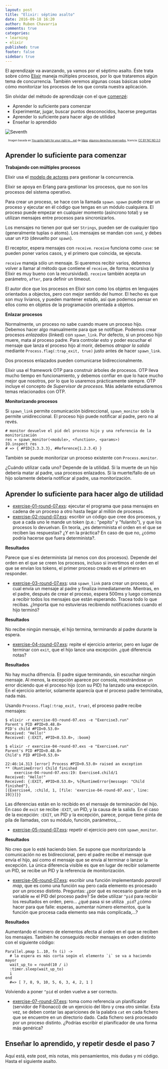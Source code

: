 ```yaml
---
layout: post
title: "Elixir: séptimo asalto"
date: 2016-09-18 16:20
author: Ruben Chavarria
comments: true
categories: 
- learning
- elixir
published: true
footer: false
sidebar: true
---
```


El aprendizaje va avanzando, ya vamos por el séptimo asalto. Éste trata sobre
cómo [Elixir] maneja múltiples procesos, por lo que trataremos algún tema de
concurrencia. También veremos algunas cosas básicas sobre cómo monitorizar los
procesos de los que consta nuestra aplicación.

Sin olvidar del método de aprendizaje con el que [comenzé]:

- Aprender lo suficiente para comenzar
- Experimentar, jugar, buscar puntos desconocidos, hacerse preguntas
- Aprender lo suficiente para hacer algo de utilidad
- Enseñar lo aprendido

![Seventh](/images/2016/you-gotta-fight-for-your-right-to-eat.jpg)

<div style="text-align: center">
  <span style="font-size: 60%">
Imagen basada en <a href="https://flic.kr/p/4rvPED">You gotta fight for your right to... eat</a> de <a href="https://www.flickr.com/photos/r2wk/">ldjpg</a>, <a href="https://creativecommons.org/licenses/by-nc-nd/2.0/">algunos derechos reservados</a>, licencia: <a href="https://creativecommons.org/licenses/by-nc-nd/2.0/">CC BY NC ND 2.0</a>
  </span>
</div>

<!-- more -->

## Aprender lo suficiente para comenzar

**Trabajando con múltiples procesos**

Elixir usa el [modelo de actores] para gestionar la concurrencia.

Elixir se apoya en Erlang para gestionar los procesos, que no son los procesos
del sistema operativo.

Para crear un proceso, se hace con la llamada `spawn`. `spawn` puede crear un
proceso y ejecutar en él código que tengas en un módulo cualquiera. El proceso
puede empezar en cualquier momento (asíncrono total) y se utilizan mensajes
entre procesos para sincronizarlos.

Los mensajes no tienen por qué ser `Strings`, pueden ser de cualquier tipo
(generalmente tuplas o atoms). Los mensajes se mandan con `send`, y debes usar
un `PID` (devuelto por `spawn`).

El receptor, espera mensajes con `receive`. `receive` funciona como `case`: se
pueden poner varios casos, y el primero que coincida, se ejecuta.

`receive` maneja sólo un mensaje. Si queremos recibir varios, debemos volver a
llamar al método que contiene el `receive`, de forma recursiva (y Elixir es muy
bueno con la recursividad). `receive` también acepta un parámetro, `after`,
para definir un timeout.

El autor dice que los procesos en Elixir son como los objetos en lenguajes
orientados a objectos, pero con mejor sentido del humor. El hecho es que son
muy livianos, y pueden mantener estado, así que podemos pensar en ellos como en
objetos de la programación orientada a objetos.

**Enlazar procesos**

Normalmente, un proceso no sabe cuando muere un proceso hijo. Debemos hacer
algo manualmente para que se notifique. Podemos crear procesos *enlazados*
(linked) con `spawn_link`. Por defecto, si un proceso hijo muere, mata al
proceso padre. Para controlar esto y poder escuchar el mensaje que lanza el
proceso hijo al morir, debemos *atrapar la salida* mediante
`Process.flag(:trap_exit, true)` justo antes de hacer `spawn_link`.

Dos procesos enlazados pueden comunicarse bidireccionalmente.

Elixir usa el framework OTP para construir árboles de procesos. OTP lleva mucho
tiempo en funcionamiento, y debemos confiar en que lo hace mucho mejor que
nosotros, por lo que lo usaremos prácticamente siempre. OTP incluye el concepto
de *Supervisor de procesos*. Más adelante estudiaremos temas relacionados con
OTP.

**Monitorizando procesos**

Si `spawn_link` permite comunicación bidireccional, `spawn_monitor` solo la
permite unidireccional. El proceso hijo puede notificar al padre, pero no al
revés.

```
# monitor devuelve el pid del proceso hijo y una referencia de la monitorización
res = spawn_monitor(<module>, <function>, <params>)
IO.inspect res
# => { #PID{3.3.3.3}, #Reference{1.2.3.4} }
```

También se puede monitorizar un proceso existente con `Process.monitor`.

¿Cuándo utilizar cada uno? Depende de la utilidad. Si la muerte de un hijo
debería matar al padre, usa procesos enlazados. Si la muerte/fallo de un hijo
solamente debería notificar al padre, usa monitorización.

## Aprender lo suficiente para hacer algo de utilidad

- [exercise-01-round-07.exs]: ejecutar el programa que pasa mensajes en cadena
  de un proceso a otro hasta llegar al millón de procesos.
- [exercise-02-round-07.exs]: escribir un código que cree dos procesos, y que a
  cada uno le mande un token (p.e.: "pepito" y "fulanito"), y que los procesos
lo devuelvan. En teoría, ¿es determinista el orden en el que se reciben las
respuestas? ¿Y en la práctica? En caso de que no, ¿cómo podría hacerse que
fuera determinista?.

**Resultados**

Parece que sí es determinista (al menos con dos procesos). Depende del orden en
el que se creen los procesos, incluso si invertimos el orden en el que se
envían los tokens, el primer proceso creado es el primero en responder.

- [exercise-03-round-07.exs]: usa `spawn_link` para crear un proceso, el cual
  envía un mensaje al padre y finaliza inmediatamente. Mientras, en el padre,
después de crear el proceso, espera 500ms y luego comienza a recibir todos los
mensajes que están esperando. Tracea todo lo que recibas. ¿Importa que no
estuvieras recibiendo notificaciones cuando el hijo terminó?

**Resultados**

No recibe ningún mensaje, el hijo termina, terminando al padre durante la
espera.

- [exercise-04-round-07.exs]: repite el ejercicio anterior, pero en lugar de
  terminar con `exit`, que el hijo lance una excepción. ¿qué diferencia notas?

**Resultados**

No hay mucha difrencia. El padre sigue terminando, sin escuchar ningún mensaje.
Al menos, la excepción aparece por consola, mostrándose un error diciendo que
el proceso hijo (con su PID) ha lanzado una excepción. En el ejercicio
anterior, solamente aparecía que el proceso padre terminaba, nada más.

Usando `Process.flag(:trap_exit, true)`, el proceso padre recibe mensajes:

```
$ elixir -r exercise-03-round-07.exs -e "Exercise3.run"
Parent's PID #PID<0.48.0>
PID's child #PID<0.53.0>
Received: "Hello!"
Received: {:EXIT, #PID<0.53.0>, :boom}

$ elixir -r exercise-04-round-07.exs -e "Exercise4.run"
Parent's PID #PID<0.48.0>
Child's PID #PID<0.53.0>

22:46:14.313 [error] Process #PID<0.53.0> raised an exception
** (RuntimeError) Child finished
    exercise-04-round-07.exs:19: Exercise4.child/1
Received: "Hello!"
Received: {:EXIT, #PID<0.53.0>, %{RuntimeError{message: "Child finished"},
[{Exercise4, :child, 1, [file: 'exercise-04-round-07.exs', line: 19]}]}}
```

Las diferencias están en lo recibido en el mensaje de terminación del hijo. En
caso de `exit` se recibe `:EXIT`, un PID, y la causa de la salida. En el caso
de la excepción: `:EXIT`, un PID y la excepción, parece, porque tiene pinta de
pila de llamadas, con su módulo, función, parámetros,...

- [exercise-05-round-07.exs]: repetir el ejercicio pero con `spawn_monitor`.

**Resultados**

No creo que lo esté haciendo bien. Se supone que monitorizando la comunicación
no es bidireccional, pero el padre recibe el mensaje que envía el hijo, así
como el mensaje que se envía al terminar o lanzar la excepción. La única
diferencia visible es que en lugar de recibir solamente un PID, se recibe un
PID y la referencia de monitorización.

- [exercise-06-round-07.exs]: escribir una función implementando *pararell
  map*, que es como una función `map` pero cada elemento es procesado por un
proceso distinto. Preguntas: ¿por qué es necesario guardar en la variable `me`
el PID del proceso padre? Se debe utilizar `^pid` para recibir los resultados
en orden, pero... ¿qué pasa si se utiliza `_pid`? ¿cómo hacer para que falle:
esperas, aumentar número elementos, que la función que procesa cada elemento
sea más complicada,...?

**Resultados**

Aumentando el número de elementos afecta al orden en el que se reciben los
mensajes. También he conseguido recibir mensajes en orden distinto con el
siguiente código:

```
Parallel.pmap 1..10, fn (i) ->
  # la espera es más corta según el elemento `i` se va a haciendo mayor
  wait_up_to = round(10 / i)
  :timer.sleep(wait_up_to)
  i
end
  #=> [ 7, 8, 9, 10, 5, 6, 3, 4, 2, 1 ]
```

Volviendo a poner `^pid` el orden vuelve a ser correcto.

- [exercise-07-round-07.exs]: toma como referencia un planificador (servidor de
  Fibonacci) de un ejercicio del libro y crea otro similar. Esta vez, se deben
contar las apariciones de la palabra `cat` en cada fichero que se encuentre en
un directorio dado. Cada fichero será procesado por un proceso distinto.
¿Podrías escribir el planificador de una forma más genérica?

## Enseñar lo aprendido, y repetir desde el paso 7

Aquí está, este post, mis notas, mis pensamientos, mis dudas y mi código. Hasta
el siguiente asalto.

[Elixir]: http://elixir-lang.org/
[comenzé]: /blog/2016/01/17/aprendiendo-elixir/
[modelo de actores]: https://en.wikipedia.org/wiki/Actor_model
[exercise-01-round-07.exs]: https://github.com/rchavarria/learning-elixir/blob/master/code/round-07/exercise-01-round-07.exs
[exercise-02-round-07.exs]: https://github.com/rchavarria/learning-elixir/blob/master/code/round-07/exercise-02-round-07.exs
[exercise-03-round-07.exs]: https://github.com/rchavarria/learning-elixir/blob/master/code/round-07/exercise-03-round-07.exs
[exercise-04-round-07.exs]: https://github.com/rchavarria/learning-elixir/blob/master/code/round-07/exercise-04-round-07.exs
[exercise-05-round-07.exs]: https://github.com/rchavarria/learning-elixir/blob/master/code/round-07/exercise-05-round-07.exs
[exercise-06-round-07.exs]: https://github.com/rchavarria/learning-elixir/blob/master/code/round-07/exercise-06-round-07.exs
[exercise-07-round-07.exs]: https://github.com/rchavarria/learning-elixir/blob/master/code/round-07/exercise-07-round-07.exs

